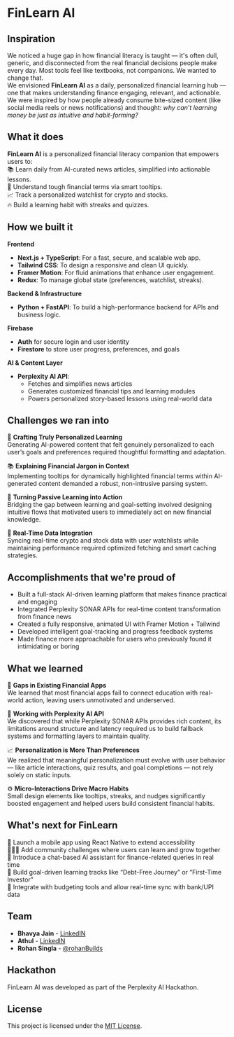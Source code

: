 # FinLearn AI

## Inspiration
We noticed a huge gap in how financial literacy is taught — it's often dull, generic, and disconnected from the real financial decisions people make every day. Most tools feel like textbooks, not companions. We wanted to change that.  
We envisioned **FinLearn AI** as a daily, personalized financial learning hub — one that makes understanding finance engaging, relevant, and actionable. We were inspired by how people already consume bite-sized content (like social media reels or news notifications) and thought: *why can’t learning money be just as intuitive and habit-forming?*

## What it does
**FinLearn AI** is a personalized financial literacy companion that empowers users to:  
📚 Learn daily from AI-curated news articles, simplified into actionable lessons.  
🧠 Understand tough financial terms via smart tooltips.  
📈 Track a personalized watchlist for crypto and stocks.  
🔥 Build a learning habit with streaks and quizzes.

## How we built it

**Frontend**  
- **Next.js + TypeScript**: For a fast, secure, and scalable web app.  
- **Tailwind CSS**: To design a responsive and clean UI quickly.  
- **Framer Motion**: For fluid animations that enhance user engagement.  
- **Redux**: To manage global state (preferences, watchlist, streaks).

**Backend & Infrastructure**  
- **Python + FastAPI**: To build a high-performance backend for APIs and business logic.  

**Firebase**  
- **Auth** for secure login and user identity  
- **Firestore** to store user progress, preferences, and goals  

**AI & Content Layer**  
- **Perplexity AI API**:  
  - Fetches and simplifies news articles  
  - Generates customized financial tips and learning modules  
  - Powers personalized story-based lessons using real-world data

## Challenges we ran into
🧠 **Crafting Truly Personalized Learning**  
Generating AI-powered content that felt genuinely personalized to each user’s goals and preferences required thoughtful formatting and adaptation.  

📚 **Explaining Financial Jargon in Context**  
Implementing tooltips for dynamically highlighted financial terms within AI-generated content demanded a robust, non-intrusive parsing system.  

🎯 **Turning Passive Learning into Action**  
Bridging the gap between learning and goal-setting involved designing intuitive flows that motivated users to immediately act on new financial knowledge.  

🔄 **Real-Time Data Integration**  
Syncing real-time crypto and stock data with user watchlists while maintaining performance required optimized fetching and smart caching strategies.

## Accomplishments that we're proud of
- Built a full-stack AI-driven learning platform that makes finance practical and engaging  
- Integrated Perplexity SONAR APIs for real-time content transformation from finance news  
- Created a fully responsive, animated UI with Framer Motion + Tailwind  
- Developed intelligent goal-tracking and progress feedback systems  
- Made finance more approachable for users who previously found it intimidating or boring

## What we learned
🧩 **Gaps in Existing Financial Apps**  
We learned that most financial apps fail to connect education with real-world action, leaving users unmotivated and underserved.

🤖 **Working with Perplexity AI API**  
We discovered that while Perplexity SONAR APIs provides rich content, its limitations around structure and latency required us to build fallback systems and formatting layers to maintain quality.

📈 **Personalization is More Than Preferences**  
We realized that meaningful personalization must evolve with user behavior — like article interactions, quiz results, and goal completions — not rely solely on static inputs.

⚙️ **Micro-Interactions Drive Macro Habits**  
Small design elements like tooltips, streaks, and nudges significantly boosted engagement and helped users build consistent financial habits.

## What's next for FinLearn
📱 Launch a mobile app using React Native to extend accessibility  
🧑‍🤝‍🧑 Add community challenges where users can learn and grow together  
💬 Introduce a chat-based AI assistant for finance-related queries in real time  
🔐 Build goal-driven learning tracks like “Debt-Free Journey” or “First-Time Investor”  
🏦 Integrate with budgeting tools and allow real-time sync with bank/UPI data

## Team
- **Bhavya Jain** - [LinkedIN](https://www.linkedin.com/in/bhavya-jain-26552b159/)  
- **Athul** - [LinkedIN](https://www.linkedin.com/in/athul-b-139009243/)  
- **Rohan Singla** - [@rohanBuilds](https://x.com/rohanBuilds)

## Hackathon
FinLearn AI was developed as part of the Perplexity AI Hackathon.

## License
This project is licensed under the [MIT License](LICENSE).

